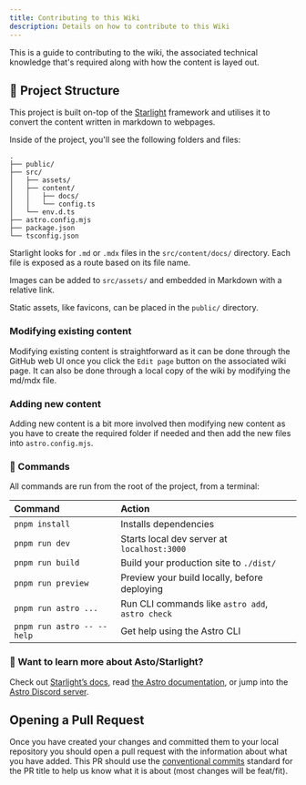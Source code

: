 ```yaml
---
title: Contributing to this Wiki
description: Details on how to contribute to this Wiki
---
```


This is a guide to contributing to the wiki, the associated technical knowledge that's required along with how the content is layed out.

## 🚀 Project Structure

This project is built on-top of the [Starlight](https://starlight.astro.build/) framework and utilises it to convert the content written in markdown to webpages.

Inside of the project, you'll see the following folders and files:

```NA
.
├── public/
├── src/
│   ├── assets/
│   ├── content/
│   │   ├── docs/
│   │   └── config.ts
│   └── env.d.ts
├── astro.config.mjs
├── package.json
└── tsconfig.json
```

Starlight looks for `.md` or `.mdx` files in the `src/content/docs/` directory. Each file is exposed as a route based on its file name.

Images can be added to `src/assets/` and embedded in Markdown with a relative link.

Static assets, like favicons, can be placed in the `public/` directory.

### Modifying existing content

Modifying existing content is straightforward as it can be done through the GitHub web UI once you click the `Edit page` button on the associated wiki page. It can also be done through a local copy of the wiki by modifying the md/mdx file.

### Adding new content

Adding new content is a bit more involved then modifying new content as you have to create the required folder if needed and then add the new files into `astro.config.mjs`.

### 🧞 Commands

All commands are run from the root of the project, from a terminal:

| Command                   | Action                                           |
| :------------------------ | :----------------------------------------------- |
| `pnpm install`             | Installs dependencies                            |
| `pnpm run dev`             | Starts local dev server at `localhost:3000`      |
| `pnpm run build`           | Build your production site to `./dist/`          |
| `pnpm run preview`         | Preview your build locally, before deploying     |
| `pnpm run astro ...`       | Run CLI commands like `astro add`, `astro check` |
| `pnpm run astro -- --help` | Get help using the Astro CLI                     |

### 👀 Want to learn more about Asto/Starlight?

Check out [Starlight’s docs](https://starlight.astro.build/), read [the Astro documentation](https://docs.astro.build), or jump into the [Astro Discord server](https://astro.build/chat).

## Opening a Pull Request

Once you have created your changes and committed them to your local repository you should open a pull request with the information about what you have added. This PR should use the [conventional commits](https://www.conventionalcommits.org/en/v1.0.0/) standard for the PR title to help us know what it is about (most changes will be feat/fit).

